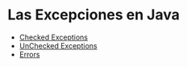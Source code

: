 # Las Excepciones en Java

- [Checked Exceptions](/fJava_Excepciones/01_CheckedExp.md)
- [UnChecked Exceptions](/fJava_Excepciones/02_UncheckedExp.md)
- [Errors](/fJava_Excepciones/03_Errors.md)
